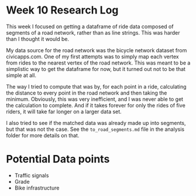 # Week 10 Research Log

This week I focused on getting a dataframe of ride data composed of segments of
a road network, rather than as line strings. This was harder than I thought it
would be.

My data source for the road network was the bicycle network dataset from
civicapps.com. One of my first attempts was to simply map each vertex from 
rides to the nearest vertex of the road network. This was meant to be a
simplistic way to get the dataframe for now, but it turned out not to be that
simple at all.

The way I tried to compute that was by, for each point in a ride, calculating
the distance to every point in the road network and then taking the minimum.
Obviously, this was very inefficient, and I was never able to get the calculation
to complete. And if it takes forever for only the rides of five riders, it will
take far longer on a larger data set.

I also tried to see if the matched data was already made up into segments, but
that was not the case. See the `to_road_segments.md` file in the analysis folder
for more details on that.

# Potential Data points
- Traffic signals
- Grade
- Bike infrastructure

